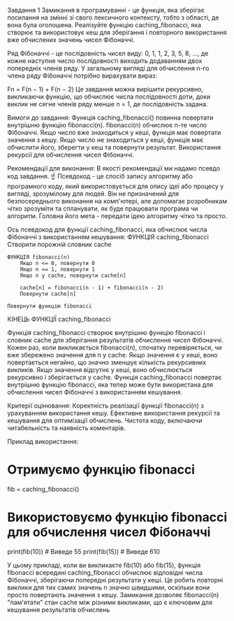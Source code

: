 Завдання 1
Замикання в програмуванні - це функція, яка зберігає посилання на змінні зі свого лексичного контексту, тобто з області, де вона була оголошена.
Реалізуйте функцію caching_fibonacci, яка створює та використовує кеш для зберігання і повторного використання вже обчислених значень чисел Фібоначчі.

Ряд Фібоначчі - це послідовність чисел виду: 0, 1, 1, 2, 3, 5, 8, ..., де кожне наступне число послідовності виходить додаванням двох попередніх членів ряду.
У загальному вигляді для обчислення n-го члена ряду Фібоначчі потрібно вирахувати вираз:

Fn = F(n − 1) + F(n − 2)
Це завдання можна вирішити рекурсивно, викликаючи функцію, що обчислює числа послідовності доти, доки виклик не сягне членів ряду менше n = 1, де послідовність задана.

Вимоги до завдання:
Функція caching_fibonacci() повинна повертати внутрішню функцію fibonacci(n).
fibonacci(n) обчислює n-те число Фібоначчі. Якщо число вже знаходиться у кеші, функція має повертати значення з кешу.
Якщо число не знаходиться у кеші, функція має обчислити його, зберегти у кеш та повернути результат.
Використання рекурсії для обчислення чисел Фібоначчі.

Рекомендації для виконання:
В якості рекомендації ми надамо псевдо код завдання.
☝ Псевдокод - це спосіб запису алгоритму або програмного коду, який використовується для опису ідеї або процесу у вигляді, зрозумілому для людей. Він не призначений для безпосереднього виконання на комп'ютері, але допомагає розробникам чітко зрозуміти та спланувати, як буде працювати програма чи алгоритм. Головна його мета - передати ідею алгоритму чітко та просто.

Ось псевдокод для функції caching_fibonacci, яка обчислює числа Фібоначчі з використанням кешування:
ФУНКЦІЯ caching_fibonacci
Створити порожній словник cache

    ФУНКЦІЯ fibonacci(n)
        Якщо n <= 0, повернути 0
        Якщо n == 1, повернути 1
        Якщо n у cache, повернути cache[n]

        cache[n] = fibonacci(n - 1) + fibonacci(n - 2)
        Повернути cache[n]

    Повернути функцію fibonacci

КІНЕЦЬ ФУНКЦІЇ caching_fibonacci

Функція caching_fibonacci створює внутрішню функцію fibonacci і словник cache для зберігання результатів обчислення чисел Фібоначчі. Кожен раз, коли викликається fibonacci(n), спочатку перевіряється, чи вже збережено значення для n у cache. Якщо значення є у кеші, воно повертається негайно, що значно зменшує кількість рекурсивних викликів. Якщо значення відсутнє у кеші, воно обчислюється рекурсивно і зберігається у cache. Функція caching_fibonacci повертає внутрішню функцію fibonacci, яка тепер може бути використана для обчислення чисел Фібоначчі з використанням кешування.

Критерії оцінювання:
Коректність реалізації функції fibonacci(n) з урахуванням використання кешу.
Ефективне використання рекурсії та кешування для оптимізації обчислень.
Чистота коду, включаючи читабельність та наявність коментарів.

Приклад використання:

# Отримуємо функцію fibonacci

fib = caching_fibonacci()

# Використовуємо функцію fibonacci для обчислення чисел Фібоначчі

print(fib(10)) # Виведе 55
print(fib(15)) # Виведе 610

У цьому прикладі, коли ви викликаєте fib(10) або fib(15), функція fibonacci всередині caching_fibonacci обчислює відповідні числа Фібоначчі, зберігаючи попередні результати у кеші. Це робить повторні виклики для тих самих значень n значно швидшими, оскільки вони просто повертають значення з кешу. Замикання дозволяє fibonacci(n) "пам'ятати" стан cache між різними викликами, що є ключовим для кешування результатів обчислень
